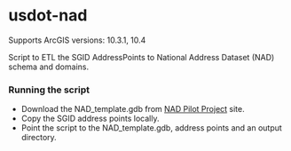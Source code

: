 usdot-nad
=========
Supports ArcGIS versions: 10.3.1, 10.4

Script to ETL the SGID AddressPoints to National Address Dataset (NAD) schema and domains.

### Running the script
- Download the NAD_template.gdb from [NAD Pilot Project](https://sites.google.com/a/appgeo.com/usdot-national-address-database-pilot-project/home) site.
- Copy the SGID address points locally.
- Point the script to the NAD_template.gdb, address points and an output directory.
